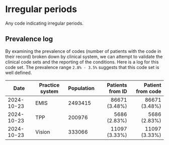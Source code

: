 # Irregular periods

Any code indicating irregular periods.

## Prevalence log

By examining the prevalence of codes (number of patients with the code in their record) broken down by clinical system, we can attempt to validate the clinical code sets and the reporting of the conditions. Here is a log for this code set. The prevalence range `2.8% - 3.5%` suggests that this code set is well defined.

| Date       | Practice system | Population | Patients from ID | Patient from code |
| ---------- | --------------- | ---------- | ---------------: | ----------------: |
| 2024-10-23 | EMIS | 2493415 | 86671 (3.48%) | 86671 (3.48%) | 
| 2024-10-23 | TPP | 200976 | 5686 (2.83%) | 5686 (2.83%) | 
| 2024-10-23 | Vision | 333066 | 11097 (3.33%) | 11097 (3.33%) | 